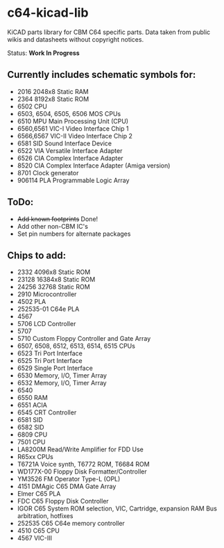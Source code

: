 # c64-kicad-lib
KiCAD parts library for CBM C64 specific parts. 
Data taken from public wikis and datasheets without copyright notices.

Status: **Work In Progress**

## Currently includes schematic symbols for:
* 2016 2048x8 Static RAM
* 2364 8192x8 Static ROM
* 6502 CPU
* 6503, 6504, 6505, 6506 MOS CPUs
* 6510 MPU Main Processing Unit (CPU)
* 6560,6561 VIC-I Video Interface Chip 1
* 6566,6567 VIC-II Video Interface Chip 2
* 6581 SID Sound Interface Device
* 6522 VIA Versatile Interface Adapter
* 6526 CIA Complex Interface Adapter
* 8520 CIA Complex Interface Adapter (Amiga version)
* 8701 Clock generator
* 906114 PLA Programmable Logic Array

## ToDo:
* ~~Add known footprints~~ Done!
* Add other non-CBM IC's
* Set pin numbers for alternate packages

## Chips to add:
* 2332 4096x8 Static ROM
* 23128 16384x8 Static ROM
* 24256 32768 Static ROM
* 2910 Microcontroller
* 4502 PLA
* 252535-01 C64e PLA
* 4567
* 5706 LCD Controller
* 5707 
* 5710 Custom Floppy Controller and Gate Array
* 6507, 6508, 6512, 6513, 6514, 6515 CPUs
* 6523 Tri Port Interface
* 6525 Tri Port Interface
* 6529 Single Port Interface
* 6530 Memory, I/O, Timer Array
* 6532 Memory, I/O, Timer Array
* 6540 
* 6550 RAM
* 6551 ACIA
* 6545 CRT Controller
* 6581 SID
* 6582 SID
* 6809 CPU
* 7501 CPU
* LA8200M Read/Write Amplifier for FDD Use
* R65xx CPUs
* T6721A Voice synth, T6772 ROM, T6684 ROM
* WD177X-00 Floppy Disk Formatter/Controller
* YM3526 FM Operator Type-L (OPL)
* 4151 DMAgic C65 DMA Gate Array
* Elmer C65 PLA
* FDC C65 Floppy Disk Controller
* IGOR C65 System ROM selection, VIC, Cartridge, expansion RAM Bus arbitration, hotfixes
* 252535 C65 C64e memory controller 
* 4510 C65 CPU
* 4567 VIC-III

